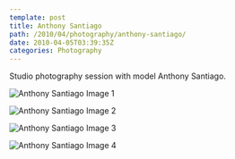 ```yaml
---
template: post
title: Anthony Santiago
path: /2010/04/photography/anthony-santiago/
date: 2010-04-05T03:39:35Z
categories: Photography
---
```

Studio photography session with model Anthony Santiago.

![Anthony Santiago Image 1](https://cdn.fay.io/images/2010/anthony-santiago-photography-01.jpg)

![Anthony Santiago Image 2](https://cdn.fay.io/images/2010/anthony-santiago-photography-02.jpg)

![Anthony Santiago Image 3](https://cdn.fay.io/images/2010/anthony-santiago-photography-03.jpg)

![Anthony Santiago Image 4](https://cdn.fay.io/images/2010/anthony-santiago-photography-04.jpg)